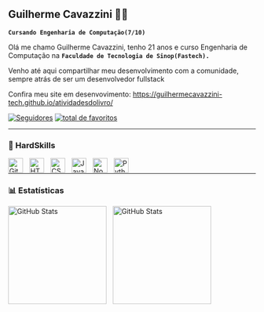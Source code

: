## Guilherme Cavazzini 👨‍💻

<!--
**guilhermeCavazzini-tech/guilhermeCavazzini-tech** is a ✨ _special_ ✨ repository because its `README.md` (this file) appears on your GitHub profile.
-->
**`Cursando Engenharia de Computação(7/10)`**

Olá me chamo Guilherme Cavazzini, tenho 21 anos e curso Engenharia de Computação na **`Faculdade de Tecnologia de Sinop(Fastech).`** 
<p>Venho até aqui compartilhar meu desenvolvimento com a comunidade, sempre atrás de ser um desenvolvedor fullstack</p>
<p>Confira meu site em desenvovimento: <a href="https://guilhermecavazzini-tech.github.io/atividadesdolivro/">https://guilhermecavazzini-tech.github.io/atividadesdolivro/</a></p>
   <p align="left">
      <a href="https://github.com/guilhermeCavazzini-tech?tab=followers">
         <img alt="Seguidores" title="Seguidores no Github" src="https://custom-icon-badges.demolab.com/github/followers/guilhermeCavazzini-tech?color=236ad3&labelColor=1155ba&style=for-the-badge&logo=person-add&label=Follow&logoColor=white"/></a>
      <a href="https://github.com/guilhermeCavazzini-tech?tab=repositories&sort=stargazers">
         <img alt="total de favoritos" title="Total de favoritos no GitHub" src="https://custom-icon-badges.demolab.com/github/stars/guilhermeCavazzini-tech?color=55960c&style=for-the-badge&labelColor=488207&logo=star"/></a>
   </p>

---

### 🔧 HardSkills
<img align="left" alt="Git" width="30px" style="padding-right:10px;" src="https://cdn.jsdelivr.net/gh/devicons/devicon/icons/git/git-original.svg" />
<img align="left" alt="HTML" width="30px" style="padding-right:10px;" src="https://cdn.jsdelivr.net/gh/devicons/devicon/icons/html5/html5-plain.svg" />
<img align="left" alt="CSS" width="30px" style="padding-right:10px;" src="https://cdn.jsdelivr.net/gh/devicons/devicon/icons/css3/css3-plain.svg" />
<img align="left" alt="JavaScript" width="30px" style="padding-right:10px;" src="https://cdn.jsdelivr.net/gh/devicons/devicon/icons/javascript/javascript-plain.svg" />
<img align="left" alt="NodeJS" width="30px" style="padding-right:10px;" src="https://cdn.jsdelivr.net/gh/devicons/devicon/icons/nodejs/nodejs-original.svg" />
<img align="left" alt="Python" width="30px" style="padding-right:10px;" src="https://cdn.jsdelivr.net/gh/devicons/devicon@latest/icons/python/python-original.svg" />

   
<br />

---

### 📊 Estatísticas

<p>
  <img 
    align="left" 
    alt="GitHub Stats" 
    height="200" 
    style="padding-right: 10px;" 
    src="https://github-readme-stats.vercel.app/api?username=guilhermeCavazzini-tech&show_icons=true&theme=tokyonight&include_all_commits=true&locale=pt-br" 
  />
<img 
      align="left" 
      alt="GitHub Stats" 
      height="200" 
      src="https://github-readme-stats.vercel.app/api/top-langs/?username=guilhermeCavazzini-tech&theme=tokyonight&layout=compact&custom_title=Tecnologias&langs_count=9" 
  />
</p>



